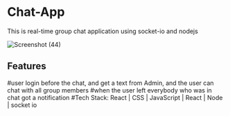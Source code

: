 # Chat-App
This is real-time group chat application using socket-io and nodejs 


![Screenshot (44)](https://user-images.githubusercontent.com/84222464/191742236-137d9880-52de-4163-b14e-09ba3b744016.png)
 ## Features 
 
#user login before the chat, and get a text from Admin, and the user can chat with all group members
#when the user left everybody who was in chat got a notification
#Tech Stack: React | CSS | JavaScript | React | Node | socket io 



